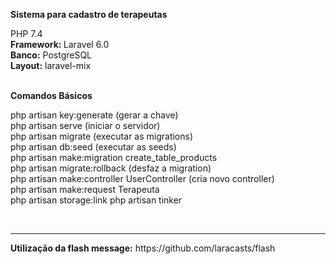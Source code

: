 <strong>Sistema para cadastro de terapeutas</strong> <br/>

PHP 7.4 <br/>
<strong>Framework: </strong> Laravel 6.0 <br/>
<strong>Banco:</strong> PostgreSQL <br/>
<strong>Layout:</strong> laravel-mix <br/><br/>

<strong>Comandos Básicos</strong> <br/>

php artisan key:generate (gerar a chave) <br>
php artisan serve (iniciar o servidor)<br/>
php artisan migrate (executar as migrations)<br>
php artisan db:seed (executar as seeds)<br>
php artisan make:migration create_table_products<br>
php artisan migrate:rollback (desfaz a migration)<br>
php artisan make:controller UserController (cria novo controller)<br>
php artisan make:request Terapeuta <br>
php artisan storage:link
php artisan tinker


<br>
<hr>
<strong>Utilização da flash message:</strong> https://github.com/laracasts/flash



